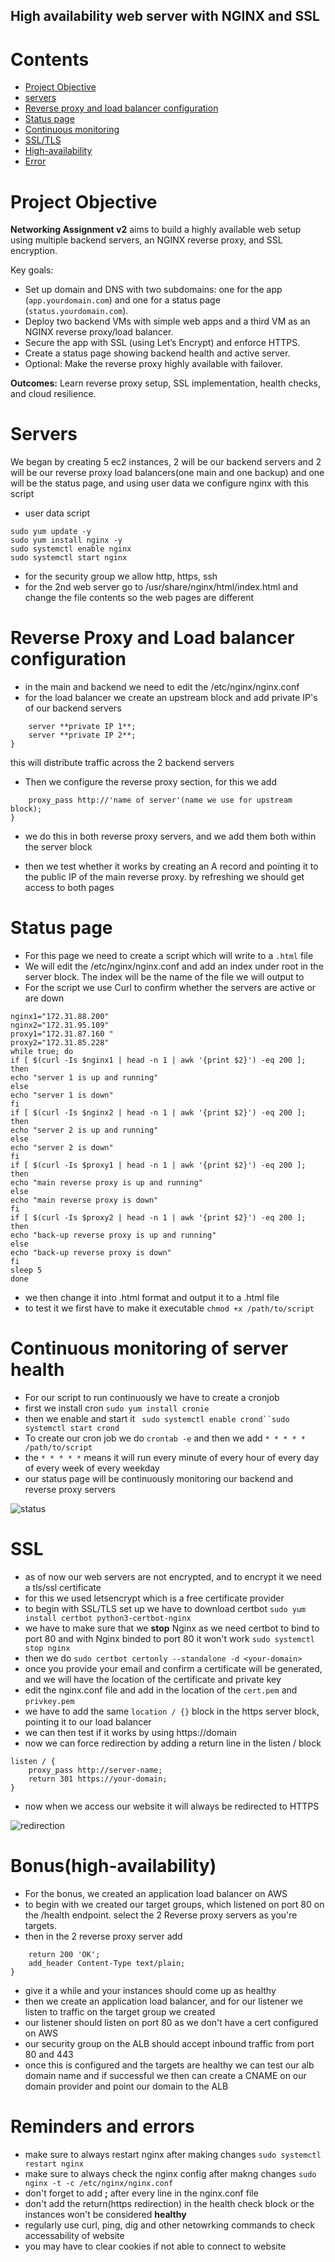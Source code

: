 ## High availability web server with NGINX and SSL


# Contents

- [Project Objective](#Project-Objective)
- [servers](#Servers)
- [Reverse proxy and load balancer configuration](#Reverse-proxy-and-load-balancer-configuration)
- [Status page](#status-page)
- [Continuous monitoring](#continuous-monitoring-of-server-health)
- [SSL/TLS](#ssl)
- [High-availability](#bonushigh-availability)
- [Error](#reminders-and-errors)


# Project Objective

**Networking Assignment v2** aims to build a highly available web setup using multiple backend servers, an NGINX reverse proxy, and SSL encryption.

Key goals:

- Set up domain and DNS with two subdomains: one for the app (`app.yourdomain.com`) and one for a status page (`status.yourdomain.com`).
- Deploy two backend VMs with simple web apps and a third VM as an NGINX reverse proxy/load balancer.
- Secure the app with SSL (using Let’s Encrypt) and enforce HTTPS.
- Create a status page showing backend health and active server.
- Optional: Make the reverse proxy highly available with failover.

**Outcomes:** Learn reverse proxy setup, SSL implementation, health checks, and cloud resilience.  

# Servers

We began by creating 5 ec2 instances, 2 will be our backend servers and 2 will be our reverse proxy load balancers(one main and one backup) and one will be the status page, and using user data we configure nginx with this script 
- user data script
```#!/bin/bash
sudo yum update -y
sudo yum install nginx -y
sudo systemctl enable nginx
sudo systemctl start nginx
```

- for the security group we allow http, https, ssh 
- for the 2nd web server go to /usr/share/nginx/html/index.html and change the file contents so the web pages are different


# Reverse Proxy and Load balancer configuration

- in the main and backend we need to edit the /etc/nginx/nginx.conf
- for the load balancer we create an upstream block and add private IP's of our backend servers
``` upstream 'name of server' {
    server **private IP 1**;
    server **private IP 2**;
}
```
this will distribute traffic across the 2 backend servers

- Then we configure the reverse proxy section, for this we add
``` location / {
    proxy_pass http://'name of server'(name we use for upstream block);
}
```
- we do this in both reverse proxy servers, and we add them both within the server block

- then we test whether it works by creating an A record and pointing it to the public IP of the main reverse proxy. by refreshing we should get access to both pages

# Status page

- For this page we need to create a script which will write to a `.html` file 
- We will edit the /etc/nginx/nginx.conf and add an index under root in the server block. The index will be the name of the file we will output to
- For the script we use Curl to confirm whether the servers are active or are down
```#!/bin/bash
nginx1="172.31.88.200"
nginx2="172.31.95.109"
proxy1="172.31.87.160 "
proxy2="172.31.85.228"
while true; do
if [ $(curl -Is $nginx1 | head -n 1 | awk '{print $2}') -eq 200 ]; then
echo "server 1 is up and running"
else
echo "server 1 is down"
fi
if [ $(curl -Is $nginx2 | head -n 1 | awk '{print $2}') -eq 200 ]; then
echo "server 2 is up and running"
else
echo "server 2 is down"
fi
if [ $(curl -Is $proxy1 | head -n 1 | awk '{print $2}') -eq 200 ]; then
echo "main reverse proxy is up and running"
else
echo "main reverse proxy is down"
fi
if [ $(curl -Is $proxy2 | head -n 1 | awk '{print $2}') -eq 200 ]; then
echo "back-up reverse proxy is up and running"
else
echo "back-up reverse proxy is down"
fi
sleep 5
done
```
- we then change it into .html format and output it to a .html file
- to test it we first have to make it executable `chmod +x /path/to/script`


# Continuous monitoring of server health

- For our script to run continuously we have to create a cronjob
- first we install cron `sudo yum install cronie`
- then we enable and start it ` sudo systemctl enable crond``sudo systemctl start crond`
- To create our cron job we do `crontab -e` and then we add `* * * * * /path/to/script`
- the `* * * * *` means it will run every minute of every hour of every day of every week of every weekday
- our status page will be continuously monitoring our backend and reverse proxy servers

![status](images/status.png)


# SSL

- as of now our web servers are not encrypted, and to encrypt it we need a tls/ssl certificate
- for this we used letsencrypt which is a free certificate provider
- to begin with SSL/TLS set up we have to download certbot
`sudo yum install certbot python3-certbot-nginx`
- we have to make sure that we **stop** Nginx as we need certbot to bind to port 80 and with Nginx binded to port 80 it won't work
`sudo systemctl stop nginx`
- then we do `sudo certbot certonly --standalone -d <your-domain>`
- once you provide your email and confirm a certificate will be generated, and we will have the location of the certificate and private key
- edit the nginx.conf file and add in the location of the `cert.pem` and `privkey.pem`
- we have to add the same `location / {}` block in the https server block, pointing it to our load balancer
- we can then test if it works by using https://domain
- now we can force redirection by adding a return line in the listen / block
```
listen / {
    proxy_pass http://server-name;
    return 301 https://your-domain;
}
```
- now when we access our website it will always be redirected to HTTPS

![redirection](images/https.gif)


# Bonus(high-availability)

- For the bonus, we created an application load balancer on AWS
- to begin with we created our target groups, which listened on port 80 on the /health endpoint. select the 2 Reverse proxy servers as you're targets.
- then in the 2 reverse proxy server add 
``` listen /health {
    return 200 'OK';
    add_header Content-Type text/plain;
}
```
- give it a while and your instances should come up as healthy
- then we create an application load balancer, and for our listener we listen to traffic on the target group we created
- our listener should listen on port 80 as we don't have a cert configured on AWS 
- our security group on the ALB should accept inbound traffic from port 80 and 443
- once this is configured and the targets are healthy we can test our alb domain name and if successful we then can create a CNAME on our domain provider and point our domain to the ALB



# Reminders and errors

- make sure to always restart nginx after making changes `sudo systemctl restart nginx`
- make sure to always check the nginx config after makng changes `sudo nginx -t -c /etc/nginx/nginx.conf`
- don't forget to add **;** after every line in the nginx.conf file
- don't add the return(https redirection) in the health check block or the instances won't be considered **healthy**
- regularly use curl, ping, dig and other netowrking commands to check accessability of website
- you may have to clear cookies if not able to connect to website
